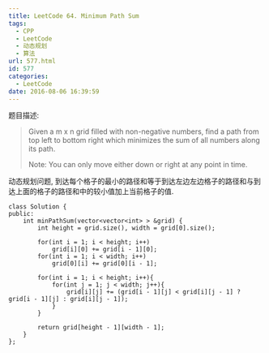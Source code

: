 ```yaml
---
title: LeetCode 64. Minimum Path Sum
tags:
  - CPP
  - LeetCode
  - 动态规划
  - 算法
url: 577.html
id: 577
categories:
  - LeetCode
date: 2016-08-06 16:39:59
---
```

﻿题目描述:

>Given a m x n grid filled with non-negative numbers, find a path from top left to bottom right which minimizes the sum of all numbers along its path.
>
>Note: You can only move either down or right at any point in time.

动态规划问题, 到达每个格子的最小的路径和等于到达左边左边格子的路径和与到达上面的格子的路径和中的较小值加上当前格子的值.

    class Solution {
    public:
        int minPathSum(vector<vector<int> > &grid) {
            int height = grid.size(), width = grid[0].size();
            
            for(int i = 1; i < height; i++)
                grid[i][0] += grid[i - 1][0];
            for(int i = 1; i < width; i++)
                grid[0][i] += grid[0][i - 1];
                
            for(int i = 1; i < height; i++){
                for(int j = 1; j < width; j++){
                    grid[i][j] += (grid[i - 1][j] < grid[i][j - 1] ? grid[i - 1][j] : grid[i][j - 1]);
                }
            }
            
            return grid[height - 1][width - 1];
        }
    };